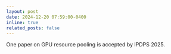 ```yaml
---
layout: post
date: 2024-12-20 07:59:00-0400
inline: true
related_posts: false
---
```


One paper on GPU resource pooling is accepted by IPDPS 2025.